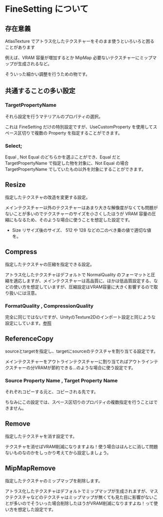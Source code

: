 # FineSetting について

## 存在意義

AtlasTexture でアトラス化したテクスチャーをそのまま使うといろいろと困ることがあります

例えば、VRAM 容量が増加するとか MipMap 必要ないテクスチャーにミップマップが生成されるなど。

そういった細かい調整を行うための物です。

## 共通することの多い設定

### TargetPropertyName

それら設定を行うマテリアルのプロパティの選択。

これは FineSetting だけの特別設定ですが、UseCustomProperty を使用してスペース区切りで複数の Property を指定することができます。

### Select;

Equal , Not Equal のどちらかを選ぶことができ、Equal だと TargetPropertyName で指定した物を対象に、Not Equal の場合 TargetPropertyName でしていたもの以外を対象にすることができます。

## Resize

指定したテクスチャの改造を変更する設定。

メインテクスチャー以外のテクスチャーはあまり大きな解像度がなくても問題がないことが多いのでテクスチャーのサイズを小さくしたほうが VRAM 容量の圧縮にもなるため、そのような場合に使うことを想定した設定です。

- Size リサイズ後のサイズ、 512 や 128 などの二のべき乗の値で適切な値を。

## Compress

指定したテクスチャの圧縮を指定できる設定。

アトラス化したテクスチャはデフォルトで NormalQuality のフォーマットと圧縮を適応しますが、メインテクスチャーは高品質に、ほかは低品質設定する、などの使い方を想定していますが、圧縮設定はVRAM容量に大きく影響するので取り扱いには注意。

### FormatQuality , CompressionQuality

完全に同じではないですが、UnityのTexture2Dのインポート設定と同じような設定にしています。[参照](https://docs.unity3d.com/ja/2019.4/Manual/class-TextureImporterOverride.html)

## ReferenceCopy

sourceとtargetを指定し、targetにsourceのテクスチャを割り当てる設定です。

メインテクスチャーをアウトラインテクスチャーに割り当てればアウトラインテクスチャーの分VRAMが節約できる...のような場合に使う設定です。

### Source Property Name , Target Property Name

それぞれコピーする元と、コピーされる先です。

ちなみにこの設定では、スペース区切りのプロパティの複数指定を行うことはできません。

## Remove

指定したテクスチャを消す設定です。

テクスチャを消せばVRAM削減になりますよね！使う場合はほんとに消して問題ないものなのかをしっかり考えてから設定しましょう。

## MipMapRemove

指定したテクスチャのミップマップを削除します。

アトラス化したテクスチャはデフォルトでミップマップが生成されますが、マスクテクスチャなどのテクスチャはミップマップが無くても見た目に影響がないことが多いのでそういった場合削除したほうがVRAM削減になりますよね！って使い方を想定した設定です。